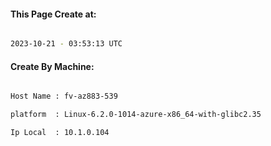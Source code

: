 
   
#### This Page Create at:

```bash

2023-10-21 - 03:53:13 UTC

```

#### Create By Machine:

```bash

Host Name : fv-az883-539

platform  : Linux-6.2.0-1014-azure-x86_64-with-glibc2.35

Ip Local  : 10.1.0.104

```


